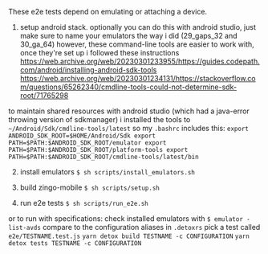 These e2e tests depend on emulating or attaching a device.

1) setup android stack. optionally you can do this with android studio, just make sure to name your emulators the way i did (29_gaps_32 and 30_ga_64)
however, these command-line tools are easier to work with, once they're set up
i followed these instructions
https://web.archive.org/web/20230301233955/https://guides.codepath.com/android/installing-android-sdk-tools
https://web.archive.org/web/20230301234131/https://stackoverflow.com/questions/65262340/cmdline-tools-could-not-determine-sdk-root/71765298

to maintain shared resources with android studio (which had a java-error throwing version of sdkmanager)
i installed the tools to `~/Android/Sdk/cmdline-tools/latest`
so my `.bashrc` includes this:
`export ANDROID_SDK_ROOT=$HOME/Android/Sdk
export PATH=$PATH:$ANDROID_SDK_ROOT/emulator
export PATH=$PATH:$ANDROID_SDK_ROOT/platform-tools
export PATH=$PATH:$ANDROID_SDK_ROOT/cmdline-tools/latest/bin`

2) install emulators
`$ sh scripts/install_emulators.sh`

3) build zingo-mobile
`$ sh scripts/setup.sh`

4) run e2e tests
`$ sh scripts/run_e2e.sh`

or to run with specifications:
check installed emulators with 
`$ emulator -list-avds`
compare to the configuration aliases in `.detoxrs`
pick a test called `e2e/TESTNAME.test.js`
`yarn detox build TESTNAME -c CONFIGURATION`
`yarn detox tests TESTNAME -c CONFIGURATION`

